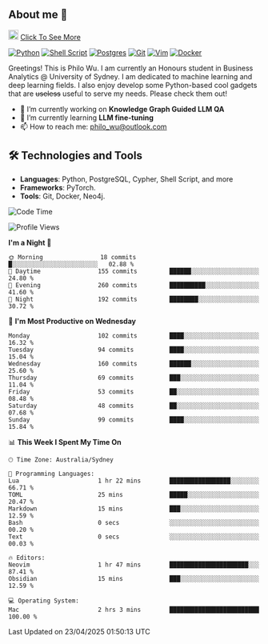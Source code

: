## About me 🤗

<a href="#"><img src="https://media.giphy.com/media/hvRJCLFzcasrR4ia7z/giphy.gif" width="20px" height="20px"></a> [Click To See More](https://codeboyphilo.github.io)

[![Python](https://img.shields.io/badge/python-3670A0?style=for-the-badge&logo=python&logoColor=ffdd54)](#)
[![Shell Script](https://img.shields.io/badge/shell_script-%23121011.svg?style=for-the-badge&logo=gnu-bash&logoColor=white)](#)
[![Postgres](https://img.shields.io/badge/postgres-%23316192.svg?style=for-the-badge&logo=postgresql&logoColor=white)](#)
[![Git](https://img.shields.io/badge/git-%23F05033.svg?style=for-the-badge&logo=git&logoColor=white)](#)
[![Vim](https://img.shields.io/badge/VIM-%2311AB00.svg?style=for-the-badge&logo=vim&logoColor=white)](#)
[![Docker](https://img.shields.io/badge/docker-%230db7ed.svg?style=for-the-badge&logo=docker&logoColor=white)](#)

Greetings! This is Philo Wu. I am currently an Honours student in Business Analytics \@ University of Sydney. I am dedicated to machine learning and deep learning fields. I also enjoy develop some Python-based cool gadgets that are ~~useless~~ useful to serve my needs. Please check them out!

- 🔭 I’m currently working on **Knowledge Graph Guided LLM QA**
- 🌱 I’m currently learning **LLM fine-tuning**
- 📫 How to reach me: philo_wu@outlook.com

## 🛠 Technologies and Tools
- **Languages**: Python, PostgreSQL, Cypher, Shell Script, and more
- **Frameworks**: PyTorch.
- **Tools**: Git, Docker, Neo4j.

<!--START_SECTION:waka-->
![Code Time](http://img.shields.io/badge/Code%20Time-749%20hrs%2046%20mins-blue)

![Profile Views](http://img.shields.io/badge/Profile%20Views-0-blue)

**I'm a Night 🦉** 

```text
🌞 Morning                18 commits          █░░░░░░░░░░░░░░░░░░░░░░░░   02.88 % 
🌆 Daytime                155 commits         ██████░░░░░░░░░░░░░░░░░░░   24.80 % 
🌃 Evening                260 commits         ██████████░░░░░░░░░░░░░░░   41.60 % 
🌙 Night                  192 commits         ████████░░░░░░░░░░░░░░░░░   30.72 % 
```
📅 **I'm Most Productive on Wednesday** 

```text
Monday                   102 commits         ████░░░░░░░░░░░░░░░░░░░░░   16.32 % 
Tuesday                  94 commits          ████░░░░░░░░░░░░░░░░░░░░░   15.04 % 
Wednesday                160 commits         ██████░░░░░░░░░░░░░░░░░░░   25.60 % 
Thursday                 69 commits          ███░░░░░░░░░░░░░░░░░░░░░░   11.04 % 
Friday                   53 commits          ██░░░░░░░░░░░░░░░░░░░░░░░   08.48 % 
Saturday                 48 commits          ██░░░░░░░░░░░░░░░░░░░░░░░   07.68 % 
Sunday                   99 commits          ████░░░░░░░░░░░░░░░░░░░░░   15.84 % 
```


📊 **This Week I Spent My Time On** 

```text
🕑︎ Time Zone: Australia/Sydney

💬 Programming Languages: 
Lua                      1 hr 22 mins        █████████████████░░░░░░░░   66.71 % 
TOML                     25 mins             █████░░░░░░░░░░░░░░░░░░░░   20.47 % 
Markdown                 15 mins             ███░░░░░░░░░░░░░░░░░░░░░░   12.59 % 
Bash                     0 secs              ░░░░░░░░░░░░░░░░░░░░░░░░░   00.20 % 
Text                     0 secs              ░░░░░░░░░░░░░░░░░░░░░░░░░   00.03 % 

🔥 Editors: 
Neovim                   1 hr 47 mins        ██████████████████████░░░   87.41 % 
Obsidian                 15 mins             ███░░░░░░░░░░░░░░░░░░░░░░   12.59 % 

💻 Operating System: 
Mac                      2 hrs 3 mins        █████████████████████████   100.00 % 
```


 Last Updated on 23/04/2025 01:50:13 UTC
<!--END_SECTION:waka-->
